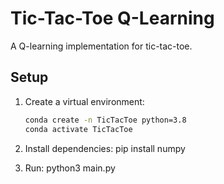 # Tic-Tac-Toe Q-Learning
A Q-learning implementation for tic-tac-toe.

## Setup
1. Create a virtual environment:
   ```bash
   conda create -n TicTacToe python=3.8
   conda activate TicTacToe

2. Install dependencies:
   pip install numpy

3. Run:
   python3 main.py
